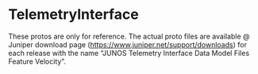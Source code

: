 # TelemetryInterface

These protos are only for reference. The actual proto files are available @ Juniper download page 
(https://www.juniper.net/support/downloads) for each release with the name 
“JUNOS Telemetry Interface Data Model Files Feature Velocity”.
